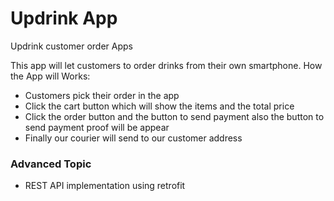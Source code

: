 # Updrink App
 Updrink customer order Apps

This app will let customers to order drinks from their own smartphone. How the App will Works:

- Customers pick their order in the app
- Click the cart button which will show the items and the total price
- Click the order button and the button to send payment also the button to send payment proof will be appear
- Finally our courier will send to our customer address

### Advanced Topic
- REST API implementation using retrofit
